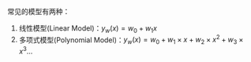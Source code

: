 常见的模型有两种：
1. 线性模型(Linear Model)：$y_w(x)=w_0+w_1x$
2. 多项式模型(Polynomial Model)：$y_w(x)=w_0+w_1\times x+w_2\times x^2+w_3\times x^3...$